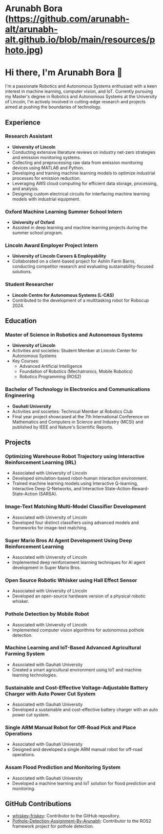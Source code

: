 # Arunabh Bora (https://github.com/arunabh-alt/arunabh-alt.github.io/blob/main/resources/photo.jpg)

# Hi there, I'm Arunabh Bora 👋

I'm a passionate Robotics and Autonomous Systems enthusiast with a keen interest in machine learning, computer vision, and IoT. Currently pursuing my Master's degree in Robotics and Autonomous Systems at the University of Lincoln, I'm actively involved in cutting-edge research and projects aimed at pushing the boundaries of technology.

## Experience

### Research Assistant
- **University of Lincoln**
- Conducting extensive literature reviews on industry net-zero strategies and emission monitoring systems.
- Collecting and preprocessing raw data from emission monitoring devices using MATLAB and Python.
- Developing and training machine learning models to optimize industrial processes for emission reduction.
- Leveraging AWS cloud computing for efficient data storage, processing, and analysis.
- Designing custom electrical circuits for interfacing machine learning models with industrial equipment.

### Oxford Machine Learning Summer School Intern
- **University of Oxford**
- Assisted in deep learning and machine learning projects during the summer school program.

### Lincoln Award Employer Project Intern
- **University of Lincoln Careers & Employability**
- Collaborated on a client-based project for Ashlin Farm Barns, conducting competitor research and evaluating sustainability-focused solutions.

### Student Researcher
- **Lincoln Centre for Autonomous Systems (L-CAS)**
- Contributed to the development of a multitasking robot for Robocup 2024.

## Education

### Master of Science in Robotics and Autonomous Systems
- **University of Lincoln**
- Activities and societies: Student Member at Lincoln Center for Autonomous Systems
- Key Courses:
  - Advanced Artificial Intelligence
  - Foundation of Robotics (Mechatronics, Mobile Robotics)
  - Robotics Programming (ROS2)

### Bachelor of Technology in Electronics and Communications Engineering
- **Gauhati University**
- Activities and societies: Technical Member at Robotics Club
- Final year project showcased at the 7th International Conference on Mathematics and Computers in Science and Industry (MCSI) and published by IEEE and Nature's Scientific Reports.

## Projects

### Optimizing Warehouse Robot Trajectory using Interactive Reinforcement Learning (IRL)
- Associated with University of Lincoln
- Developed simulation-based robot-human interaction environment.
- Trained machine learning models using Interactive Q-learning, Interactive Deep Q-Networks, and Interactive State-Action-Reward-State-Action (SARSA).

### Image-Text Matching Multi-Model Classifier Development
- Associated with University of Lincoln
- Developed four distinct classifiers using advanced models and frameworks for image-text matching.

### Super Mario Bros AI Agent Development Using Deep Reinforcement Learning
- Associated with University of Lincoln
- Implemented deep reinforcement learning techniques for AI agent development in Super Mario Bros.

### Open Source Robotic Whisker using Hall Effect Sensor
- Associated with University of Lincoln
- Developed an open-source hardware version of a physical robotic whisker.

### Pothole Detection by Mobile Robot
- Associated with University of Lincoln
- Implemented computer vision algorithms for autonomous pothole detection.

### Machine Learning and IoT-Based Advanced Agricultural Farming System
- Associated with Gauhati University
- Created a smart agricultural environment using IoT and machine learning technologies.

### Sustainable and Cost-Effective Voltage-Adjustable Battery Charger with Auto Power Cut System
- Associated with Gauhati University
- Developed a sustainable and cost-effective battery charger with an auto power cut system.

### Single ARM Manual Robot for Off-Road Pick and Place Operations
- Associated with Gauhati University
- Designed and developed a single ARM manual robot for off-road operations.

### Assam Flood Prediction and Monitoring System
- Associated with Gauhati University
- Developed a machine learning and IoT solution for flood prediction and monitoring.

## GitHub Contributions

- [whiskey-friskey](https://github.com/benjamin-nicholls/whiskey-friskey): Contributor to the GitHub repository.
- [Pothole-Detection-Assignment-By-Arunabh](https://github.com/arunabh-alt/Pothole-Detection-Assignment-By-Arunabh): Contributor to the ROS2 framework project for pothole detection.



